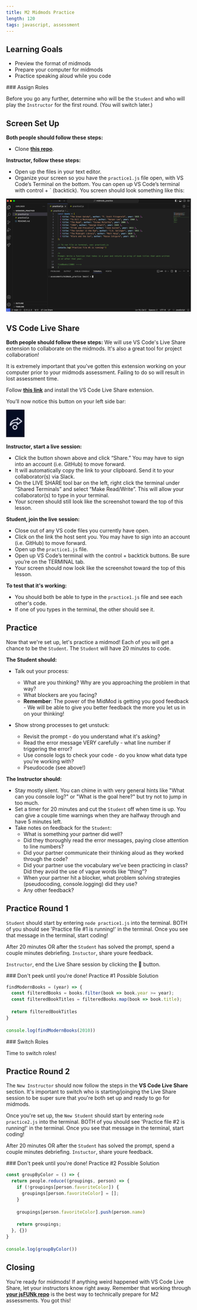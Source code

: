 ```yaml
---
title: M2 Midmods Practice
length: 120
tags: javascript, assessment
---
```


## Learning Goals
- Preview the format of midmods
- Prepare your computer for midmods
- Practice speaking aloud while you code

<section class="note">
### Assign Roles

Before you go any further, determine who will be the `Student` and who will play the `Instructor` for the first round. (You will switch later.)
</section>

## Screen Set Up

**Both people should follow these steps:**
- Clone **[this repo](https://github.com/turingschool-examples/se2-midmods-practice/tree/main)**.

**Instructor, follow these steps:**
- Open up the files in your text editor.
- Organize your screen so you have the `practice1.js` file open, with VS Code’s Terminal on the bottom. You can open up VS Code’s terminal with control + ` (backtick). You screen should look something like this:

![screenshot of VS code set up](../../assets/images/lessons/m2_midmods_practice/screen_setup.png)

## VS Code Live Share

**Both people should follow these steps:**
We will use VS Code's Live Share extension to collaborate on the midmods. It's also a great tool for project collaboration!  

It is extremely important that you've gotten this extension working on your computer prior to your midmods assessment. Failing to do so will result in lost assessment time.  

Follow **[this link](https://marketplace.visualstudio.com/items?itemName=MS-vsliveshare.vsliveshare)** and install the VS Code Live Share extension. 

You’ll now notice this button on your left side bar:  
  
  ![liveshare icon](../../assets/images/lessons/m2_midmods_practice/liveshare_icon.png)

**Instructor, start a live session:**  
- Click the button shown above and click “Share.” You may have to sign into an account (i.e. GitHub) to move forward.
- It will automatically copy the link to your clipboard. Send it to your collaborator(s) via Slack.
- On the LIVE SHARE tool bar on the left, right click the terminal under “Shared Terminals” and select “Make Read/Write”. This will allow your collaborator(s) to type in your terminal.
- Your screen should still look like the screenshot toward the top of this lesson.

**Student, join the live session:**
- Close out of any VS code files you currently have open.
- Click on the link the host sent you. You may have to sign into an account (i.e. GitHub) to move forward.
- Open up the `practice1.js` file.
- Open up VS Code’s terminal with the control + backtick buttons. Be sure you’re on the TERMINAL tab.
- Your screen should now look like the screenshot toward the top of this lesson.

**To test that it's working:**
- You should both be able to type in the `practice1.js` file and see each other's code.
- If one of you types in the terminal, the other should see it.

## Practice

Now that we're set up, let's practice a midmod! Each of you will get a chance to be the `Student`. The `Student` will have 20 minutes to code. 

**The Student should:**
- Talk out your process: 
  - What are you thinking? Why are you approaching the problem in that way? 
  - What blockers are you facing? 
  - **Remember**: The power of the MidMod is getting you good feedback - We will be able to give you better feedback the more you let us in on your thinking!

- Show strong processes to get unstuck:
  - Revisit the prompt - do you understand what it's asking?
  - Read the error message VERY carefully - what line number if triggering the error?
  - Use console logs to check your code - do you know what data type you're working with?
  - Pseudocode (see above!)

**The Instructor should:**
- Stay mostly silent. You can chime in with very general hints like "What can you console log?" or "What is the goal here?" but try not to jump in too much.
- Set a timer for 20 minutes and cut the `Student` off when time is up. You can give a couple time warnings when they are halfway through and have 5 minutes left.
- Take notes on feedback for the `Student`:
  - What is something your partner did well?
  - Did they thoroughly read the error messages, paying close attention to line numbers?
  - Did your partner communicate their thinking aloud as they worked through the code?
  - Did your partner use the vocabulary we’ve been practicing in class? Did they avoid the use of vague words like “thing”?
  - When your partner hit a blocker, what problem solving strategies (pseudocoding, console.logging) did they use? 
  - Any other feedback?
 
## Practice Round 1

`Student` should start by entering `node practice1.js` into the terminal. BOTH of you should see 'Practice file #1 is running!' in the terminal. Once you see that message in the terminal, start coding! 

After 20 minutes OR after the `Student` has solved the prompt, spend a couple minutes debriefing. `Instuctor`, share youre feedback.

`Instructor`, end the Live Share session by clicking the 🚫 button.

<section class="dropdown">
### Don't peek until you're done! Practice #1 Possible Solution

```js
findModernBooks = (year) => {
  const filteredBooks = books.filter(book => book.year >= year);
  const filteredBookTitles = filteredBooks.map(book => book.title);

  return filteredBookTitles
}

console.log(findModernBooks(2010))
```
</section>

<section class="note">
### Switch Roles

Time to switch roles!
</section>

## Practice Round 2

The `New Instructor` should now follow the steps in the **VS Code Live Share** section. It's important to switch who is starting/joinging the Live Share session to be super sure that you're both set up and ready to go for midmods. 

Once you're set up, the `New Student` should start by entering `node practice2.js` into the terminal. BOTH of you should see 'Practice file #2 is running!' in the terminal. Once you see that message in the terminal, start coding! 

After 20 minutes OR after the `Student` has solved the prompt, spend a couple minutes debriefing. `Instuctor`, share youre feedback.

<section class="dropdown">
### Don't peek until you're done! Practice #2 Possible Solution

```js
const groupByColor = () => {
  return people.reduce((groupings, person) => {
    if (!groupings[person.favoriteColor]) {
      groupings[person.favoriteColor] = [];
    }

    groupings[person.favoriteColor].push(person.name)
    
    return groupings;
  }, {})
}

console.log(groupByColor())
```
</section>

## Closing 

You're ready for midmods! If anything weird happened with VS Code Live Share, let your instructors know right away. Remember that working through **[your jsFUNk repo](https://github.com/turingschool-examples/jsFUNk)** is the best way to technically prepare for M2 assessments. You got this!